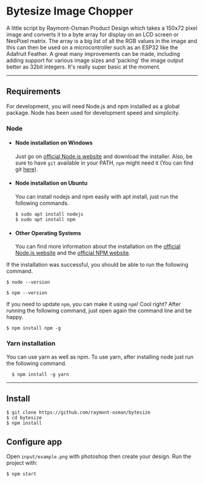 # Bytesize Image Chopper

A little script by Raymont-Osman Product Design which takes a 150x72 pixel image and converts it to a byte array for display on an LCD screen or NeoPixel matrix. The array is a big list of all the RGB values in the image and this can then be used on a microcontroller such as an ESP32 like the Adafruit Feather. A great many improvements can be made, including adding support for various image sizes and 'packing' the image output better as 32bit integers. It's really super basic at the moment.

---

## Requirements

For development, you will need Node.js and npm installed as a global package. Node has been used for development speed and simplicity.

### Node

- #### Node installation on Windows

  Just go on [official Node.js website](https://nodejs.org/) and download the installer.
  Also, be sure to have `git` available in your PATH, `npm` might need it (You can find git [here](https://git-scm.com/)).

- #### Node installation on Ubuntu

  You can install nodejs and npm easily with apt install, just run the following commands.

      $ sudo apt install nodejs
      $ sudo apt install npm

- #### Other Operating Systems
  You can find more information about the installation on the [official Node.js website](https://nodejs.org/) and the [official NPM website](https://npmjs.org/).

If the installation was successful, you should be able to run the following command.

    $ node --version

    $ npm --version

If you need to update `npm`, you can make it using `npm`! Cool right? After running the following command, just open again the command line and be happy.

    $ npm install npm -g

###

### Yarn installation

You can use yarn as well as npm. To use yarn, after installing node just run the following command.

      $ npm install -g yarn

---

## Install

    $ git clone https://github.com/raymont-osman/bytesize
    $ cd bytesize
    $ npm install

## Configure app

Open `input/example.png` with photoshop then create your design.
Run the project with:

    $ npm start
